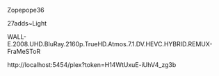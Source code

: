 Zopepope36

27adds~Light



WALL-E.2008.UHD.BluRay.2160p.TrueHD.Atmos.7.1.DV.HEVC.HYBRID.REMUX-FraMeSToR

http://localhost:5454/plex?token=H14WtUxuE-iUhV4_zg3b

